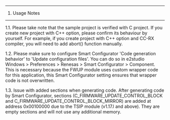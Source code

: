---------------
1. Usage Notes
---------------
1.1. Please take note that the sample project is verified with C project.
If you create new project with C++ option, please confirm its behaviour by yourself.
For example, if you create project with C++ option and CC-RX compiler, you will need to add abort() function manually.

1.2. Please make sure to configure Smart Configurator 'Code generation behavior' to 'Update configuration files'.
You can do so in e2studio Windows > Preferences > Renesas > Smart Configurator > Component.
This is necessary because the FWUP module uses custom wrapper code for this application, 
this Smart Configurator setting ensures that wrapper code is not overwritten.

1.3. Issue with added sections when generating code.
After generating code by Smart Configurator, sections (C_FIRMWARE_UPDATE_CONTROL_BLOCK and C_FIRMWARE_UPDATE_CONTROL_BLOCK_MIRROR) 
are added at address 0x00100000 due to the TSIP module (v1.17.l and above).
They are empty sections and will not use any additional memory.